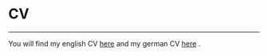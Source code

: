# CV 

---

You will find my english CV [here](https://github.com/ArzelaAscoIi/CV/blob/main/english/english.pdf) and my german CV [here](https://github.com/ArzelaAscoIi/CV/blob/main/german/german.pdf) .
